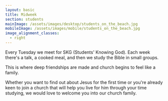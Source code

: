 ```yaml
---
layout: basic
title: Midweek
section: students
mainImage: /assets/images/desktop/students_on_the_beach.jpg
mobileImage: /assets/images/mobile/students_on_the_beach.jpg
image_alignment_classes:
  - right
---
```

Every Tuesday we meet for SKG (Students' Knowing God). Each week there's a talk, a cooked meal, and then we study the Bible in small groups.

This is where deep friendships are made and church begins to feel like a family.

Whether you want to find out about Jesus for the first time or you're already keen to join a church that will help you live for him through your time studying, we would love to welcome you into our church family.
